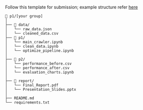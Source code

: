Follow this template for submission; example structure refer [here](https://github.com/drshahizan/HPDP/tree/main/2425/project/p1/sample)

```
📁 p1/[your group]
│
├── 📁 data/
│   └── raw_data.json          
│   └── cleaned_data.csv   
├── 📁 p1/                 
│   └── main_crawler.ipynb        
│   └── clean_data.ipynb          
│   └── optimize_pipeline.ipynb               
│
├── 📁 p2/
│   └── performance_before.csv 
│   └── performance_after.csv  
│   └── evaluation_charts.ipynb
│
├── 📁 report/
│   └── Final_Report.pdf       
│   └── Presentation_Slides.pptx
│
├── README.md                  
└── requirements.txt                
```
